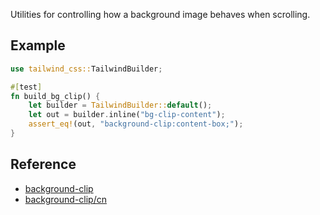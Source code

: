 Utilities for controlling how a background image behaves when scrolling.

## Example

```rust
use tailwind_css::TailwindBuilder;

#[test]
fn build_bg_clip() {
    let builder = TailwindBuilder::default();
    let out = builder.inline("bg-clip-content");
    assert_eq!(out, "background-clip:content-box;");
}
```

## Reference

- [background-clip](https://tailwindcss.com/docs/background-clip)
- [background-clip/cn](https://tailwindcss.com/docs/background-clip)
